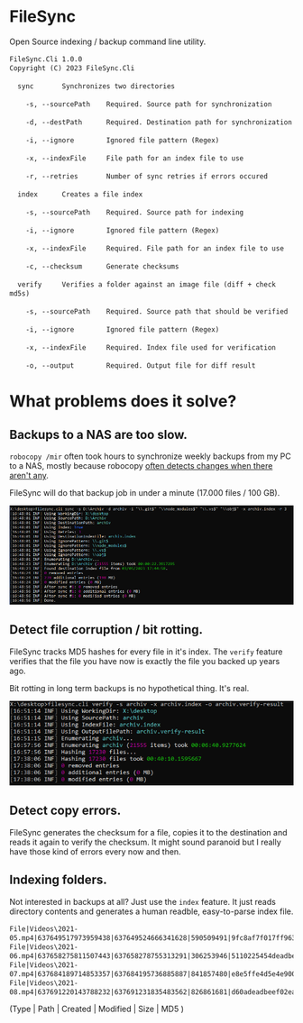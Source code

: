 # FileSync

Open Source indexing / backup command line utility.

```
FileSync.Cli 1.0.0
Copyright (C) 2023 FileSync.Cli

  sync       Synchronizes two directories

    -s, --sourcePath    Required. Source path for synchronization

    -d, --destPath      Required. Destination path for synchronization

    -i, --ignore        Ignored file pattern (Regex)

    -x, --indexFile     File path for an index file to use

    -r, --retries       Number of sync retries if errors occured

  index      Creates a file index

    -s, --sourcePath    Required. Source path for indexing

    -i, --ignore        Ignored file pattern (Regex)

    -x, --indexFile     Required. File path for an index file to use

    -c, --checksum      Generate checksums

  verify     Verifies a folder against an image file (diff + check md5s)

    -s, --sourcePath    Required. Source path that should be verified

    -i, --ignore        Ignored file pattern (Regex)

    -x, --indexFile     Required. Index file used for verification

    -o, --output        Required. Output file for diff result

``` 

# What problems does it solve?

## Backups to a NAS are too slow.

`robocopy /mir` often took hours to synchronize weekly backups from my PC to a NAS, mostly because robocopy [often detects changes when there aren't any](https://www.google.com/search?q=robocopy+detects+files+as+modified).

FileSync will do that backup job in under a minute (17.000 files / 100 GB).

![Sync-Demo](doc/Sync.png)

## Detect file corruption / bit rotting.

FileSync tracks MD5 hashes for every file in it's index. The `verify` feature verifies that the file you have now is exactly the file you backed up years ago.

Bit rotting in long term backups is no hypothetical thing. It's real.

![Verify-Demo](doc/Verify.png)

## Detect copy errors.

FileSync generates the checksum for a file, copies it to the destination and reads it again to verify the checksum. It might sound paranoid but I really have those kind of errors every now and then.

## Indexing folders.

Not interested in backups at all? Just use the `index` feature. It just reads directory contents and generates a human readble, easy-to-parse index file.

```
File|Videos\2021-05.mp4|637649517973959438|637649524666341628|590509491|9fc8af7f017ff963ce32aeb2deadbeef
File|Videos\2021-06.mp4|637658275811507443|637658278755313291|306253946|5110225454deadbeef4c438b3672e9fb
File|Videos\2021-07.mp4|637684189714853357|637684195736885887|841857480|e8e5ffe4d5e4e900bdeadbeef7fc97a9
File|Videos\2021-08.mp4|637691220143788232|637691231835483562|826861681|d60adeadbeef02eab490037320d97b5c
```

(Type | Path | Created | Modified | Size | MD5 )
